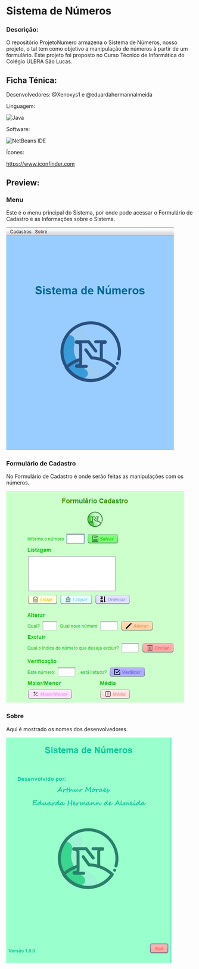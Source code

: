 # Sistema de Números

### Descrição:
O repositório ProjetoNumero armazena o Sistema de Números, nosso projeto, o tal tem como objetivo a manipulação de números à partir de um formulário. Este projeto foi proposto no Curso Técnico de Informática do Colégio ULBRA São Lucas.

## Ficha Ténica:

Desenvolvedores: @Xenoxys1 e @eduardahermannalmeida 

Linguagem:

![Java](https://img.shields.io/badge/Java-ED8B00?style=for-the-badge&logo=openjdk&logoColor=white)

Software:

![NetBeans IDE](https://img.shields.io/badge/NetBeansIDE-1B6AC6.svg?style=for-the-badge&logo=apache-netbeans-ide&logoColor=white)


Ícones:

https://www.iconfinder.com


## Preview:

### Menu
Este é o menu principal do Sistema, por onde pode acessar o Formulário de Cadastro e as Informações sobre o Sistema.

![Menu](./ProjetoNumeroMenu.jpeg)

### Formulário de Cadastro
No Formulário de Cadastro é onde serão feitas as manipulações com os números.

![Cadastro](./ProjetoNumeroCadastro.jpeg)

### Sobre
Aqui é mostrado os nomes dos desenvolvedores.

![Sobre](./ProjetoNumeroSobre.jpeg)

